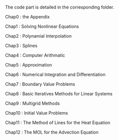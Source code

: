 The code part is detailed in the corresponding folder. 

Chap0 : the Appendix

Chap1 : Solving Nonlinear Equations

Chap2 : Polynamial Interpolation

Chap3 : Splines

Chap4 : Computer Arithmatic

Chap5 : Approximation

Chap6 : Numerical Integration and Differentiation

Chap7 : Boundary Value Problems

Chap8 : Basic Iteratives Methods for Linear Systems

Chap9 : Multigrid Methods

Chap10 : Initial Value Problems

Chap11 : The Method of Lines for the Heat Equation

Chap12 : The MOL for the Advection Equation

 